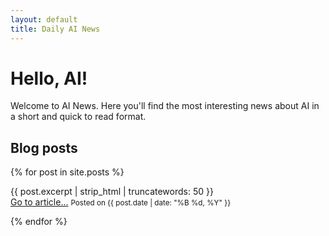 ```yaml
---
layout: default
title: Daily AI News
---
```


# Hello, AI!

Welcome to AI News. Here you'll find the most interesting news about AI in a short and quick to read format.

## Blog posts

<!-- Check out my [first blog post](./_posts/2024-09-29-and-so-it-begins.md)! -->

{% for post in site.posts %}
<p>
<!-- <h2>{{ post.title }}</h2> -->
{{ post.excerpt | strip_html | truncatewords: 50 }}
<br>
<a href="{{ post.url | relative_url }}">Go to article...</a>
<small>Posted on {{ post.date | date: "%B %d, %Y" }}</small>
</p>
{% endfor %}
